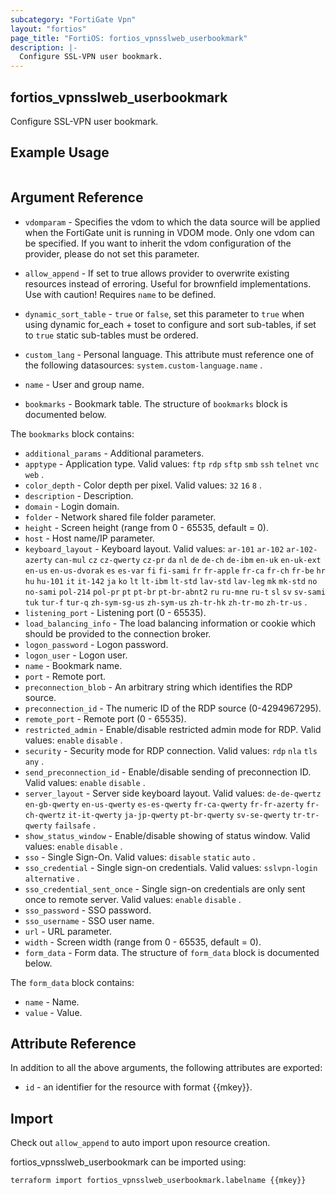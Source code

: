 ```yaml
---
subcategory: "FortiGate Vpn"
layout: "fortios"
page_title: "FortiOS: fortios_vpnsslweb_userbookmark"
description: |-
  Configure SSL-VPN user bookmark.
---
```


## fortios_vpnsslweb_userbookmark
Configure SSL-VPN user bookmark.

## Example Usage

```hcl

```

## Argument Reference
* `vdomparam` - Specifies the vdom to which the data source will be applied when the FortiGate unit is running in VDOM mode. Only one vdom can be specified. If you want to inherit the vdom configuration of the provider, please do not set this parameter.
* `allow_append` - If set to true allows provider to overwrite existing resources instead of erroring. Useful for brownfield implementations. Use with caution! Requires `name` to be defined.
* `dynamic_sort_table` - `true` or `false`, set this parameter to `true` when using dynamic for_each + toset to configure and sort sub-tables, if set to `true` static sub-tables must be ordered.

* `custom_lang` - Personal language. This attribute must reference one of the following datasources: `system.custom-language.name` .
* `name` - User and group name.
* `bookmarks` - Bookmark table. The structure of `bookmarks` block is documented below.

The `bookmarks` block contains:

* `additional_params` - Additional parameters.
* `apptype` - Application type. Valid values: `ftp` `rdp` `sftp` `smb` `ssh` `telnet` `vnc` `web` .
* `color_depth` - Color depth per pixel. Valid values: `32` `16` `8` .
* `description` - Description.
* `domain` - Login domain.
* `folder` - Network shared file folder parameter.
* `height` - Screen height (range from 0 - 65535, default = 0).
* `host` - Host name/IP parameter.
* `keyboard_layout` - Keyboard layout. Valid values: `ar-101` `ar-102` `ar-102-azerty` `can-mul` `cz` `cz-qwerty` `cz-pr` `da` `nl` `de` `de-ch` `de-ibm` `en-uk` `en-uk-ext` `en-us` `en-us-dvorak` `es` `es-var` `fi` `fi-sami` `fr` `fr-apple` `fr-ca` `fr-ch` `fr-be` `hr` `hu` `hu-101` `it` `it-142` `ja` `ko` `lt` `lt-ibm` `lt-std` `lav-std` `lav-leg` `mk` `mk-std` `no` `no-sami` `pol-214` `pol-pr` `pt` `pt-br` `pt-br-abnt2` `ru` `ru-mne` `ru-t` `sl` `sv` `sv-sami` `tuk` `tur-f` `tur-q` `zh-sym-sg-us` `zh-sym-us` `zh-tr-hk` `zh-tr-mo` `zh-tr-us` .
* `listening_port` - Listening port (0 - 65535).
* `load_balancing_info` - The load balancing information or cookie which should be provided to the connection broker.
* `logon_password` - Logon password.
* `logon_user` - Logon user.
* `name` - Bookmark name.
* `port` - Remote port.
* `preconnection_blob` - An arbitrary string which identifies the RDP source.
* `preconnection_id` - The numeric ID of the RDP source (0-4294967295).
* `remote_port` - Remote port (0 - 65535).
* `restricted_admin` - Enable/disable restricted admin mode for RDP. Valid values: `enable` `disable` .
* `security` - Security mode for RDP connection. Valid values: `rdp` `nla` `tls` `any` .
* `send_preconnection_id` - Enable/disable sending of preconnection ID. Valid values: `enable` `disable` .
* `server_layout` - Server side keyboard layout. Valid values: `de-de-qwertz` `en-gb-qwerty` `en-us-qwerty` `es-es-qwerty` `fr-ca-qwerty` `fr-fr-azerty` `fr-ch-qwertz` `it-it-qwerty` `ja-jp-qwerty` `pt-br-qwerty` `sv-se-qwerty` `tr-tr-qwerty` `failsafe` .
* `show_status_window` - Enable/disable showing of status window. Valid values: `enable` `disable` .
* `sso` - Single Sign-On. Valid values: `disable` `static` `auto` .
* `sso_credential` - Single sign-on credentials. Valid values: `sslvpn-login` `alternative` .
* `sso_credential_sent_once` - Single sign-on credentials are only sent once to remote server. Valid values: `enable` `disable` .
* `sso_password` - SSO password.
* `sso_username` - SSO user name.
* `url` - URL parameter.
* `width` - Screen width (range from 0 - 65535, default = 0).
* `form_data` - Form data. The structure of `form_data` block is documented below.

The `form_data` block contains:

* `name` - Name.
* `value` - Value.

## Attribute Reference

In addition to all the above arguments, the following attributes are exported:
* `id` - an identifier for the resource with format {{mkey}}.

## Import

Check out `allow_append` to auto import upon resource creation.

fortios_vpnsslweb_userbookmark can be imported using:
```sh
terraform import fortios_vpnsslweb_userbookmark.labelname {{mkey}}
```
